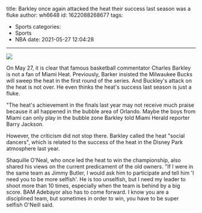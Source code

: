 title: Barkley once again attacked the heat  their success last season was a fluke
author: wh6648
id: 1622088268677
tags: 
- Sports
categories: 
- Sports
- NBA
date: 2021-05-27 12:04:28
---
![](https://p0.itc.cn/q_70/images01/20210527/09aeb4747abe4608b65418f5d46c4bbd.jpeg)


On May 27, it is clear that famous basketball commentator Charles Barkley is not a fan of Miami Heat. Previously, Barker insisted the Milwaukee Bucks will sweep the heat in the first round of the series. And Buckley's attack on the heat is not over. He even thinks the heat's success last season is just a fluke.

"The heat's achievement in the finals last year may not receive much praise because it all happened in the bubble area of Orlando. Maybe the boys from Miami can only play in the bubble zone Barkley told Miami Herald reporter Barry Jackson.

However, the criticism did not stop there. Barkley called the heat "social dancers", which is related to the success of the heat in the Disney Park atmosphere last year.

Shaquille O'Neal, who once led the heat to win the championship, also shared his views on the current predicament of the old owners. "If I were in the same team as Jimmy Butler, I would ask him to participate and tell him 'I need you to be more selfish'. He is too unselfish, but I need my leader to shoot more than 10 times, especially when the team is behind by a big score. BAM Adebayor also has to come forward. I know you are a disciplined team, but sometimes in order to win, you have to be super selfish O'Neill said.

